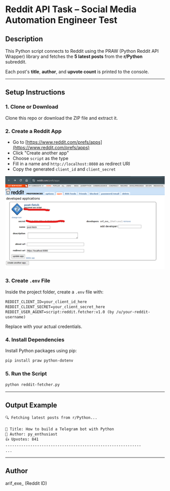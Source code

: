 # Reddit API Task – Social Media Automation Engineer Test

## Description
This Python script connects to Reddit using the PRAW (Python Reddit API Wrapper) library and fetches the **5 latest posts** from the **r/Python** subreddit.

Each post's **title**, **author**, and **upvote count** is printed to the console.

---

## Setup Instructions

### 1. Clone or Download
Clone this repo or download the ZIP file and extract it.

### 2. Create a Reddit App
- Go to [https://www.reddit.com/prefs/apps](https://www.reddit.com/prefs/apps)
- Click "Create another app"
- Choose `script` as the type
- Fill in a name and `http://localhost:8080` as redirect URI
- Copy the generated `client_id` and `client_secret`

![Screenshot](https://github.com/arifansari10027/reddit-post-fetcher/blob/d136bc36a4f7bb868d5294dd7c0fd659625a615c/reddit-secrets.png)

### 3. Create `.env` File
Inside the project folder, create a `.env` file with:

```
REDDIT_CLIENT_ID=your_client_id_here
REDDIT_CLIENT_SECRET=your_client_secret_here
REDDIT_USER_AGENT=script:reddit.fetcher:v1.0 (by /u/your-reddit-username)
```

Replace with your actual credentials.

### 4. Install Dependencies
Install Python packages using pip:

```bash
pip install praw python-dotenv
```

### 5. Run the Script

```bash
python reddit-fetcher.py
```

---

## Output Example

```
🔍 Fetching latest posts from r/Python...

📌 Title: How to build a Telegram bot with Python
👤 Author: py_enthusiast
👍 Upvotes: 841
------------------------------------------------------------
...
```

---

## Author

arif_exe_ (Reddit ID)
